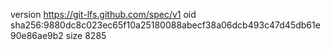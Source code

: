 version https://git-lfs.github.com/spec/v1
oid sha256:9880dc8c023ec65f10a25180088abecf38a06dcb493c47d45db61e90e86ae9b2
size 8285

